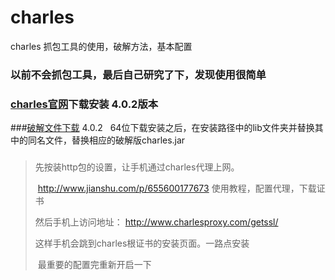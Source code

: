 # charles
charles 抓包工具的使用，破解方法，基本配置

### 以前不会抓包工具，最后自己研究了下，发现使用很简单

### [charles官网](https://www.charlesproxy.com/latest-release/download.do )下载安装  4.0.2版本

###[破解文件下载](http://blog.csdn.net/tech4j/article/details/53509329)  4.0.2   64位下载安装之后，在安装路径中的lib文件夹并替换其中的同名文件，替换相应的破解版charles.jar

###
>  先按装http包的设置，让手机通过charles代理上网。
> 
>  http://www.jianshu.com/p/655600177673 使用教程，配置代理，下载证书
> 
>  然后手机上访问地址： http://www.charlesproxy.com/getssl/
> 
>  这样手机会跳到charles根证书的安装页面。一路点安装
> 
>  最重要的配置完重新开启一下
